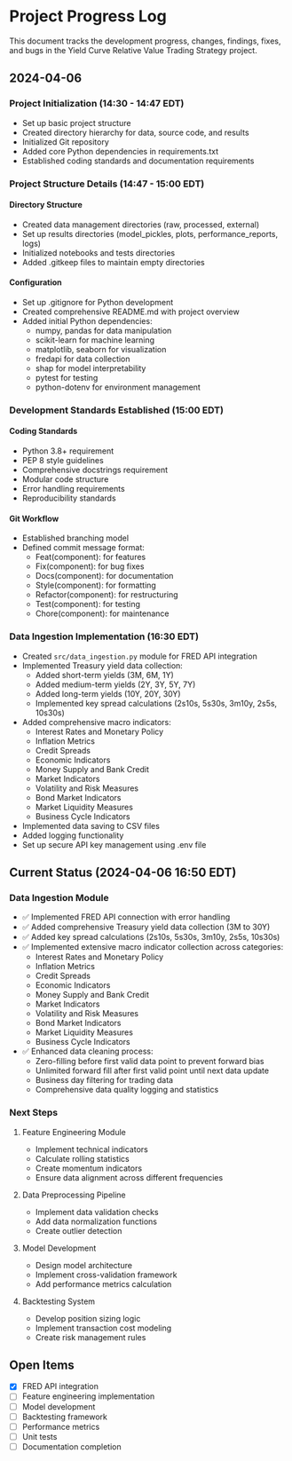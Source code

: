 # Project Progress Log

This document tracks the development progress, changes, findings, fixes, and bugs in the Yield Curve Relative Value Trading Strategy project.

## 2024-04-06

### Project Initialization (14:30 - 14:47 EDT)
- Set up basic project structure
- Created directory hierarchy for data, source code, and results
- Initialized Git repository
- Added core Python dependencies in requirements.txt
- Established coding standards and documentation requirements

### Project Structure Details (14:47 - 15:00 EDT)
#### Directory Structure
- Created data management directories (raw, processed, external)
- Set up results directories (model_pickles, plots, performance_reports, logs)
- Initialized notebooks and tests directories
- Added .gitkeep files to maintain empty directories

#### Configuration
- Set up .gitignore for Python development
- Created comprehensive README.md with project overview
- Added initial Python dependencies:
  - numpy, pandas for data manipulation
  - scikit-learn for machine learning
  - matplotlib, seaborn for visualization
  - fredapi for data collection
  - shap for model interpretability
  - pytest for testing
  - python-dotenv for environment management

### Development Standards Established (15:00 EDT)
#### Coding Standards
- Python 3.8+ requirement
- PEP 8 style guidelines
- Comprehensive docstrings requirement
- Modular code structure
- Error handling requirements
- Reproducibility standards

#### Git Workflow
- Established branching model
- Defined commit message format:
  - Feat(component): for features
  - Fix(component): for bug fixes
  - Docs(component): for documentation
  - Style(component): for formatting
  - Refactor(component): for restructuring
  - Test(component): for testing
  - Chore(component): for maintenance

### Data Ingestion Implementation (16:30 EDT)
- Created `src/data_ingestion.py` module for FRED API integration
- Implemented Treasury yield data collection:
  - Added short-term yields (3M, 6M, 1Y)
  - Added medium-term yields (2Y, 3Y, 5Y, 7Y)
  - Added long-term yields (10Y, 20Y, 30Y)
  - Implemented key spread calculations (2s10s, 5s30s, 3m10y, 2s5s, 10s30s)
- Added comprehensive macro indicators:
  - Interest Rates and Monetary Policy
  - Inflation Metrics
  - Credit Spreads
  - Economic Indicators
  - Money Supply and Bank Credit
  - Market Indicators
  - Volatility and Risk Measures
  - Bond Market Indicators
  - Market Liquidity Measures
  - Business Cycle Indicators
- Implemented data saving to CSV files
- Added logging functionality
- Set up secure API key management using .env file

## Current Status (2024-04-06 16:50 EDT)

### Data Ingestion Module
- ✅ Implemented FRED API connection with error handling
- ✅ Added comprehensive Treasury yield data collection (3M to 30Y)
- ✅ Added key spread calculations (2s10s, 5s30s, 3m10y, 2s5s, 10s30s)
- ✅ Implemented extensive macro indicator collection across categories:
  - Interest Rates and Monetary Policy
  - Inflation Metrics
  - Credit Spreads
  - Economic Indicators
  - Money Supply and Bank Credit
  - Market Indicators
  - Volatility and Risk Measures
  - Bond Market Indicators
  - Market Liquidity Measures
  - Business Cycle Indicators
- ✅ Enhanced data cleaning process:
  - Zero-filling before first valid data point to prevent forward bias
  - Unlimited forward fill after first valid point until next data update
  - Business day filtering for trading data
  - Comprehensive data quality logging and statistics

### Next Steps
1. Feature Engineering Module
   - Implement technical indicators
   - Calculate rolling statistics
   - Create momentum indicators
   - Ensure data alignment across different frequencies

2. Data Preprocessing Pipeline
   - Implement data validation checks
   - Add data normalization functions
   - Create outlier detection

3. Model Development
   - Design model architecture
   - Implement cross-validation framework
   - Add performance metrics calculation

4. Backtesting System
   - Develop position sizing logic
   - Implement transaction cost modeling
   - Create risk management rules

## Open Items
- [x] FRED API integration
- [ ] Feature engineering implementation
- [ ] Model development
- [ ] Backtesting framework
- [ ] Performance metrics
- [ ] Unit tests
- [ ] Documentation completion 